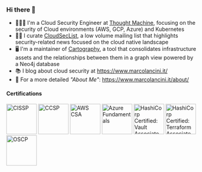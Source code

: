 ### Hi there 👋

- 👨🏻‍💻 I'm a Cloud Security Engineer at <a href='https://www.thoughtmachine.net/' target='_blank'>Thought Machine</a>, focusing on the security of Cloud environments (AWS, GCP, Azure) and Kubernetes
- ✍🏻 I curate <a href='https://cloudseclist.com/' target='_blank'>CloudSecList</a>, a low volume mailing list that highlights security-related news focused on the cloud native landscape
- 🖥 I'm a maintainer of <a href='https://github.com/lyft/cartography' target='_blank'>Cartography</a>, a tool that consolidates infrastructure assets and the relationships between them in a graph view powered by a Neo4j database
- 📚 I blog about cloud security at <a href='https://www.marcolancini.it/' target='_blank'>https://www.marcolancini.it/</a>
- 💬 For a more detailed *"About Me"*: https://www.marcolancini.it/about/


#### Certifications
<a href="https://www.youracclaim.com/badges/d6e30c70-c405-4200-abbf-7400eb1f2f0f/public_url" target="_blank"><img src="https://marcolancini.it/images/about/cissp.png" class="cert" alt='CISSP' style="width: 80px !important"></a>
<a href="https://www.youracclaim.com/badges/df6e81a4-685e-4d34-b763-4c1db2194645/public_url" target="_blank"><img src="https://marcolancini.it/images/about/ccsp.png" class="cert" alt='CCSP' style="width: 80px !important"></a>
<a href="https://www.youracclaim.com/badges/a8ba715f-207e-455a-a468-d2696d90caf9/public_url" target="_blank"><img src="https://marcolancini.it/images/about/aws_csa.png" class="cert" alt='AWS CSA' style="width: 80px !important"></a>
<a href="https://www.youracclaim.com/badges/e4728ce8-b228-443a-b1a3-e0abd6f93d09/public_url" target="_blank"><img src="https://marcolancini.it/images/about/azure_fundamentals.png" class="cert" alt='Azure Fundamentals' style="width: 80px !important"></a>
<a href="https://www.youracclaim.com/badges/1cf85b63-a875-41a9-a3ec-150d176eec63/public_url" target="_blank"><img src="https://marcolancini.it/images/about/hashicorp-certified-vault-associate.png" class="cert" alt='HashiCorp Certified: Vault Associate' style="width: 80px !important"></a>
<a href="https://www.youracclaim.com/badges/43347689-8ccd-46c6-8e0b-983cb28cc966/public_url" target="_blank"><img src="https://marcolancini.it/images/about/hashicorp-certified-terraform-associate.png" class="cert" alt='HashiCorp Certified: Terraform Associate' style="width: 80px !important"></a>
<a href="https://www.youracclaim.com/badges/cddcb777-da33-4d13-978e-b8b384d43fb3/" target="_blank"><img src="https://marcolancini.it/images/about/oscp.png" class="cert" alt='OSCP' style="width: 80px !important"></a>
